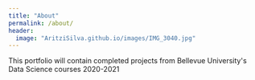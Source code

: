 ```yaml
---
title: "About"
permalink: /about/
header:
  image: "AritziSilva.github.io/images/IMG_3040.jpg"
---
```


This portfolio will contain completed projects from Bellevue University's Data Science courses 2020-2021
